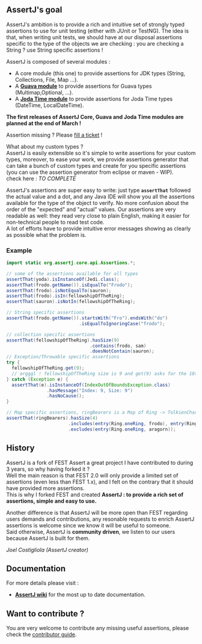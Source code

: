 ## AssertJ's goal

AssertJ's ambition is to provide a rich and intuitive set of strongly typed assertions to use for unit testing (either with JUnit or TestNG). The idea is that, when writing unit tests, we should have at our disposal assertions specific to the type of the objects we are checking : you are checking a String ? use String specific assertions !  

AssertJ is composed of several modules :
* A core module (this one) to provide assertions for JDK types (String, Collections, File, Map ...). 
* A **[Guava module](https://github.com/joel-costigliola/assertj-guava)** to provide assertions for Guava types (Multimap,Optional, ...).
* A **[Joda Time module](https://github.com/joel-costigliola/assertj-joda-time)** to provide assertions for Joda Time types (DateTime, LocalDateTime).

**The first releases of AssertJ Core, Guava and Joda Time modules are planned at the end of March !**

Assertion missing ? Please [fill a ticket](https://github.com/joel-costigliola/assertj-core/issues) ! 

What about my custom types ?   
AssertJ is easily extensible so it's simple to write assertions for your custom types, moreover, to ease your work, we provide assertions generator that can take a bunch of custom types and create for you specific assertions (you can use the assertion generator from eclipse or maven - WIP).  
check here : _TO COMPLETE_

AssertJ's assertions are super easy to write: just type **```assertThat```** followed the actual value and a dot, and any Java 
IDE will show you all the assertions available for the type of the object to verify. No more confusion about the 
order of the "expected" and "actual" values. Our assertions are very readable as well: they read very close to plain 
English, making it easier for non-technical people to read test code.  
A lot of efforts have to provide intuitive error messages showing as clearly as possible what the problem is.

### Example

```java
import static org.assertj.core.api.Assertions.*;

// some of the assertions available for all types
assertThat(yoda).isInstanceOf(Jedi.class);
assertThat(frodo.getName()).isEqualTo("Frodo");
assertThat(frodo).isNotEqualTo(sauron);
assertThat(frodo).isIn(fellowshipOfTheRing);
assertThat(sauron).isNotIn(fellowshipOfTheRing);

// String specific assertions
assertThat(frodo.getName()).startsWith("Fro").endsWith("do")
                           .isEqualToIgnoringCase("frodo");

// collection specific assertions
assertThat(fellowshipOfTheRing).hasSize(9)
                               .contains(frodo, sam)
                               .doesNotContain(sauron);
// Exception/Throwable specific assertions
try {
  fellowshipOfTheRing.get(9); 
  // argggl ! fellowshipOfTheRing size is 9 and get(9) asks for the 10th element !
} catch (Exception e) {
  assertThat(e).isInstanceOf(IndexOutOfBoundsException.class)
               .hasMessage("Index: 9, Size: 9")
               .hasNoCause();
}

// Map specific assertions, ringBearers is a Map of Ring -> TolkienCharacter
assertThat(ringBearers).hasSize(4)
                       .includes(entry(Ring.oneRing, frodo), entry(Ring.nenya, galadriel))
                       .excludes(entry(Ring.oneRing, aragorn));
```

## History

AssertJ is a fork of FEST Assert a great project I have contributed to during 3 years, so why having forked it ?  
Well the main reason is that FEST 2.0 will only provide a limited set of assertions (even less than FEST 1.x), and I felt on the contrary that it should have provided more assertions.  
This is why I forked FEST and created **AssertJ : to provide a rich set of assertions, simple and easy to use.** 

Another difference is that AssertJ will be more open than FEST regarding users demands and contributions, any resonable requests to enrich AssertJ assertions is welcome since we know it will be useful to someone.  
Said otherwise, AssertJ is **community driven**, we listen to our users because AssertJ is built for them. 

_Joel Costigliola  (AssertJ creator)_

## Documentation

For more details please visit :

* **[AssertJ wiki](https://github.com/joel-costigliola/AssertJ-core/wiki)** for the most up to date documentation.

## Want to contribute ?

You are very welcome to contribute any missing useful assertions, please check the [contributor guide](CONTRIBUTING.md).
